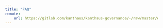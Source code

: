 ```yaml
---
title: "FAQ"
remote:
    url: https://gitlab.com/kanthaus/kanthaus-governance/-/raw/master/documents/governanceFAQ/faq.en.md
---
```

